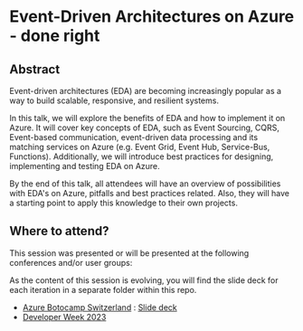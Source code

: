 # Event-Driven Architectures on Azure - done right

## Abstract
Event-driven architectures (EDA) are becoming increasingly popular as a way to build scalable, responsive, and resilient systems.

In this talk, we will explore the benefits of EDA and how to implement it on Azure. It will cover key concepts of EDA, such as Event Sourcing, CQRS, Event-based communication, event-driven data processing and its matching services on Azure (e.g. Event Grid, Event Hub, Service-Bus, Functions). Additionally, we will introduce best practices for designing, implementing and testing EDA on Azure. 

By the end of this talk, all attendees will have an overview of possibilities with EDA's on Azure, pitfalls and best practices related. Also, they will have a starting point to apply this knowledge to their own projects.

## Where to attend?
This session was presented or will be presented at the following conferences and/or user groups:

As the content of this session is evolving, you will find the slide deck for each iteration in a separate folder within this repo.

- [Azure Botocamp Switzerland](https://www.azurebootcamp.ch/sessions/#eventdriven) : [Slide deck]()
- [Developer Week 2023](https://www.developer-week.de/programm/#/talk/eventdriven-systems-on-azure-done-right)
